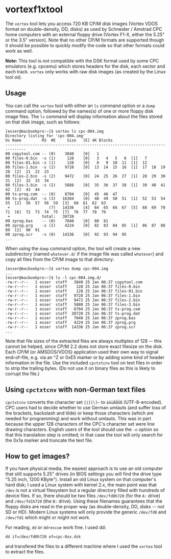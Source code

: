 # vortexf1xtool
The `vortex` tool lets you access 720 KB CP/M disk images (Vortex VDOS format on double-density, DD, disks) as used by Schneider / Amstrad CPC home computers with an external floppy drive (Vortex F1-X, either the 5.25" or the 3.5" version). Note that no other CP/M formats are supported though it should be possible to quickly modify the code so that other formats could work as well.

**Note:** This tool is _not_ compatible with the DSK format used by some CPC emulators (e.g. cpcemu) which stores headers for the disk, each sector and each track. `vortex` only works with raw disk images (as created by the Linux tool `dd`).

## Usage

You can call the `vortex` tool with either an `ls` command option or a `dump` command option, followed by the names(s) of one or more floppy disk image files. The `ls` command will display information about the files stored on that disk image, such as follows:

```
[esser@macbookpro:~]$ vortex ls cpc-004.img 
Directory listing for 'cpc-004.img'
Us Name         RS  #E     Size   [E] 4K Blocks
-------------------------------------------------------------------------------
00 copytool.com -- (0)    3840    [0]   1 
00 files-0.bin  -s (1)     128    [0]   3   4   5   6  [1]   7 
00 files-01.bin -s (1)     128    [0]   8   9  10  11  [1]  12 
00 files-1.bin  -s (2)    9728    [0]  13  14  15  16  [1]  17  18  19  20  [2]  21  22  23 
00 files-2.bin  -s (2)    9472    [0]  24  25  26  27  [1]  28  29  30  31  [2]  32  33  34 
00 files-3.bin  -s (2)    5888    [0]  35  36  37  38  [1]  39  40  41  42  [2]  43  44 
00 ts-prog.com  -- (0)    8704    [0]  45  46  47 
00 ts-prog.dat  -s (3)   16384    [0]  48  49  50  51  [1]  52  53  54  55  [2]  56  57  58  59  [3]  60  61  62  63 
 +                 (7)   14336    [4]  64  65  66  67  [5]  68  69  70  71  [6]  72  73  74  75  [7]  76  77  78  79 
 +              total:   30720
00 zprog.bas    -- (0)    7040    [0]  80  81 
00 zprog.prg    -s (2)    4224    [0]  82  83  84  85  [1]  86  87  88  89  [2]  90  91 
00 zprog.scr    -s (0)   14336    [0]  92  93  94  95 
...
```

When using the `dump` command option, the tool will create a new subdirectory (named `whatever.d/` if the image file was called `whatever`) and copy all files from the CP/M image to that directory:

```
[esser@macbookpro:~]$ vortex dump cpc-004.img 
...
[esser@macbookpro:~]$ ls -l cpc-004.img.d/
-rw-r--r--   1 esser  staff   3840 25 Jan 06:37 copytool.com
-rw-r--r--   1 esser  staff    128 25 Jan 06:37 files-0.bin
-rw-r--r--   1 esser  staff    128 25 Jan 06:37 files-01.bin
-rw-r--r--   1 esser  staff   9728 25 Jan 06:37 files-1.bin
-rw-r--r--   1 esser  staff   9472 25 Jan 06:37 files-2.bin
-rw-r--r--   1 esser  staff   5888 25 Jan 06:37 files-3.bin
-rw-r--r--   1 esser  staff   8704 25 Jan 06:37 ts-prog.com
-rw-r--r--   1 esser  staff  30720 25 Jan 06:37 ts-prog.dat
-rw-r--r--   1 esser  staff   7040 25 Jan 06:37 zprog.bas
-rw-r--r--   1 esser  staff   4224 25 Jan 06:37 zprog.prg
-rw-r--r--   1 esser  staff  14336 25 Jan 06:37 zprog.scr
...
```

Note that file sizes of the extracted files are always multiples of 128 -- this cannot be helped, since CP/M 2.2 does not store exact filesize on the disk. Each CP/M (or AMSDOS/VDOS) application used their own way to signal end-of-file, e.g. via an ^Z or 0xE5 marker or by adding some kind of header information in the file. Use the included `cpctxtcnv` tool on text files in order to strip the trailing bytes. (Do not use it on binary files as this is likely to corrupt the file.) 

## Using `cpctxtcnv` with non-German text files

`cpctxtcnv` converts the character set `{|}[\]~` to `äöüÄÖÜß` (UTF-8-encoded). CPC users had to decide whether to use German umlauts (and suffer loss of the brackets, backslash and tilde) or keep those characters (which are needed for programming) and work without umlauts. This was in part because the upper 128 characters of the CPC's character set were line drawing characters. English users of the tool should use the `-n` option so that this translation step is omitted; in that case the tool will only search for the 0x1a marker and truncate the text file.

## How to get images?

If you have physical media, the easiest approach is to use an old computer that still supports 5.25" drives (in BIOS settings you will find the drive type "5.25 inch, 1200 KByte"). Install an old Linux system on that computer's hard disk; I used a Linux system with kernel 2.x, the main point was that `/dev` is not a virtual filesystem but a regular directory filled with hundreds of device files. If so, there should be two files `/dev/fd0h720` (for the `A:` drive) and `/dev/fd1h720` (the `B:` drive). Using these filenames guarantees that the floppy disks are read in the proper way (as double-density, DD, disks -- not SD or HD). Modern Linux systems will only provide the generic `/dev/fd0` and `/dev/fd1` which might or might not work.

For reading, `dd` or `ddrescue` work fine. I used dd:

```
dd if=/dev/fd0h720 of=cpc-0xx.dsk
```

and transfered the files to a different machine where I used the `vortex` tool to extract the files.
